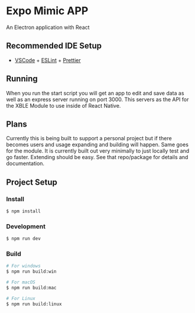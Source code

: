 # Expo Mimic APP

An Electron application with React

## Recommended IDE Setup

- [VSCode](https://code.visualstudio.com/) + [ESLint](https://marketplace.visualstudio.com/items?itemName=dbaeumer.vscode-eslint) + [Prettier](https://marketplace.visualstudio.com/items?itemName=esbenp.prettier-vscode)

## Running
When you run the start script you will get an app to edit and save data as well as an express server running on port 3000. This servers as the API for the XBLE Module to use inside of React Native.

## Plans
Currently this is being built to support a personal project but if there becomes users and usage expanding and building will happen. Same goes for the module. It is currently built out very minimally to just locally test and go faster. Extending should be easy. See that repo/package for details and documentation.

## Project Setup

### Install

```bash
$ npm install
```

### Development

```bash
$ npm run dev
```

### Build

```bash
# For windows
$ npm run build:win

# For macOS
$ npm run build:mac

# For Linux
$ npm run build:linux
```
